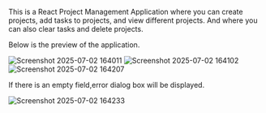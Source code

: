 This is a React Project Management Application where you can create projects, add tasks to projects, and view different projects.
And where you can also clear tasks and delete projects.

Below is the preview of the application.

![Screenshot 2025-07-02 164011](https://github.com/user-attachments/assets/9ebc29c1-cebe-4cd5-8194-a4872265d663)
![Screenshot 2025-07-02 164102](https://github.com/user-attachments/assets/8fcbd398-1809-42ac-a06f-944b0b4e24b2)
![Screenshot 2025-07-02 164207](https://github.com/user-attachments/assets/283eebc1-7a55-4dd6-a9c5-095f23c8203b)

If there is an empty field,error dialog box will be displayed.

![Screenshot 2025-07-02 164233](https://github.com/user-attachments/assets/3b179143-15b1-4de3-958d-7c6931343da9)



